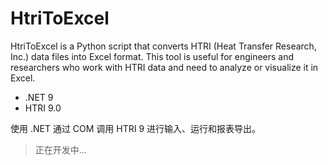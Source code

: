 # HtriToExcel

HtriToExcel is a Python script that converts HTRI (Heat Transfer Research, Inc.) data files into Excel format. This tool is useful for engineers and researchers who work with HTRI data and need to analyze or visualize it in Excel.

* .NET 9
* HTRI 9.0

使用 .NET 通过 COM 调用 HTRI 9 进行输入、运行和报表导出。

> 正在开发中...